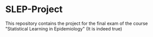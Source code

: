 # SLEP-Project
This repository contains the project for the final exam of the course "Statistical Learning in Epidemiology"
(It is indeed true)
